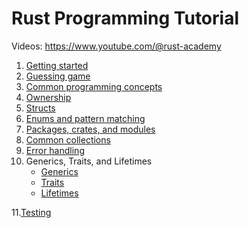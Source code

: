 # Rust Programming Tutorial

Videos: https://www.youtube.com/@rust-academy

1. [Getting started](hello_world)
2. [Guessing game](guessing_game)
3. [Common programming concepts](common_concepts)
4. [Ownership](ownership)
5. [Structs](structs)
6. [Enums and pattern matching](enums)
7. [Packages, crates, and modules](modules)
8. [Common collections](collections)
9. [Error handling](errors)
10. Generics, Traits, and Lifetimes
    * [Generics](generics)
    * [Traits](traits)
    * [Lifetimes](lifetimes)

11.[Testing](testing) 